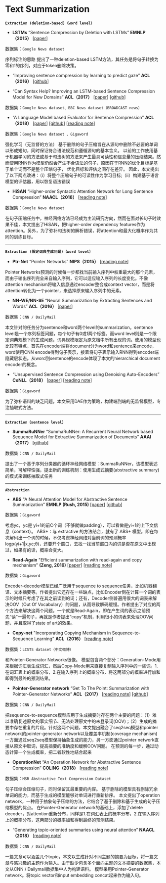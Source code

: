 # Text Summarization

**`Extraction (deletion-based)（word level）`**

* **LSTMs**  “Sentence Compression by Deletion with LSTMs” **EMNLP（2015）**
  [[paper](https://static.googleusercontent.com/media/research.google.com/zh-CN//pubs/archive/43852.pdf)]
  
数据集：`Google News dataset`
  
序列标注的思路
提出了一种deletion-based LSTM方法，其任务是将句子转换为零和1的序列，对应于token删除决策。
  
* “Improving sentence compression by learning to predict gaze” **ACL（2016）**
  [[github](https://github.com/tatsuokun/sentence_compression)]

* “Can Syntax Help? Improving an LSTM-based Sentence Compression Model for New Domains” **ACL（2017）**
  [[paper](http://www.aclweb.org/anthology/P17-1127)]
  [[github](https://github.com/cnap/sentence-compression)]
  
数据集：`Google News dataset、BBC News dataset（BROADCAST news）`

* “A Language Model based Evaluator for Sentence Compression” **ACL（2018）**
  [[paper](https://aclweb.org/anthology/P18-2028)]
  [[github](https://github.com/code4conference/code4sc)]
  [[reading note](https://zhuanlan.zhihu.com/p/50378570)]
  
数据集：`Google News dataset 、Gigaword`
  
强化学习（无监督的方法）
基于删除的句子压缩旨在从源句中删除不必要的单词以形成短句，同时保证符合语法规范和遵循源句的基本含义。 以前的工作使用基于机器学习的方法或基于句法树的方法来产生最具可读性和信息量的压缩结果。然而使用RNN作为模型仍然会产生不合语法的句子，原因在于RNN的优化目标是基于单个词而不是整个压缩句子， 优化目标和评估之间存在差异。 因此，本文提出了以下两点改进：（i）将整个压缩句子的可读性作为学习目标;（ii）构建基于语言模型的评估器，用以恢复语法错误

* **HiSAN** “Higher-order Syntactic Attention Network for Long Sentence Compression” **NAACL（2018）**
[[reading note](https://zhuanlan.zhihu.com/p/53954265)]

数据集：`Google News dataset`

在句子压缩任务中，神经网络方法已经成为主流研究方向，然而在面对长句子时效果不佳，本文提出了HiSAN，把higher-order dependency features作为attention。另外，为了弥补句法树的解析错误，将attention和最大化概率作为共同的训练目标。

***
  
**`Extraction (限定词典生成问题)（word level）`**

* **Ptr-Net** “Pointer Networks” **NIPS（2015）**
[[reading note](https://zhuanlan.zhihu.com/p/30860157)]

Pointer Networks预测的时候每一步都找当前输入序列中权重最大的那个元素，而由于输出序列完全来自输入序列，它可以适应输入序列的长度变化。不像attention mechanism将输入信息通过encoder整合成context vector，而是将attention转化为一个pointer，来选择原来输入序列中的元素。

* **NN-WE/NN-SE** “Neural Summarization by Extracting Sentences and Words” **ACL（2016）**
[[paper](https://www.aclweb.org/anthology/P16-1046)]

数据集：`CNN / DailyMail`

本文针对的任务分为sentence和word两个level的summarization。sentence level是一个序列标签问题，每个句子有0或1两个标签。而word level则是一个限定词典规模下的生成问题，词典规模限定为原文档中所有出现的词。使用的模型也比较有特点，首先在encoder端将document分为word和sentence来encode，word使用CNN encode得到句子表示，接着将句子表示输入RNN得到encoder端隐藏层状态。从word到sentence的encode体现了本文的hierarchical document encoder的概念。

* “Unsupervised Sentence Compression using Denoising Auto-Encoders” **CoNLL（2018）**
  [[paper](https://arxiv.org/abs/1809.02669)]
  [[reading note](https://zhuanlan.zhihu.com/p/52521973)]
  
数据集：`Gigaword`
  
为了弥补语料的缺乏问题，本文采用DAE作为策略，构建端到端的无监督模型，专注抽取式方法。

***

**`Extraction（sentence level）`**

* **SummaRuNNer** “SummaRuNNer: A Recurrent Neural Network based Sequence Model for Extractive Summarization of Documents” **AAAI（2017）**
[[github](https://arxiv.org/abs/1611.04230)]

数据集：`CNN / DailyMail`

提出了一个基于序列分类器的循环神经网络模型：SummaRuNNer，该模型表述简单，可解释性强，提出新的训练机制：使用生成式摘要(abstractive summary)的模式来训练抽取式任务

***

**`Abstraction`**

* **ABS** "A Neural Attention Model for Abstractive Sentence Summarization" **EMNLP (Rush, 2015)**
  [[paper](https://arxiv.org/abs/1509.00685)]
  [[github](https://github.com/facebookarchive/NAMAS)]
  
数据集：`Gigaword`
  
考虑yc，yc是 yi+1的前C个词（不够就做padding），可以看做是yi+1的上下文信息（context）。
ABS+：与 extractive 的方法结合，就有了 ABS+ 模型。即在每次解码出一个词的时候，不仅考虑神经网络对当前词的预测概率 logp(yi+1|x,yc;θ)，还要开个窗口，去找一找当前窗口内的词是否在原文中出现过，如果有的话，概率会变大。

* **Read-Again** "Efficient summarization with read-again and copy mechanism" **(Zeng, 2016)**
  [[paper](https://arxiv.org/pdf/1611.03382v1.pdf)]
  [[reading note](https://zhuanlan.zhihu.com/p/24887544)]
  
数据集：`Gigaword`
  
Encoder-decoder模型已经广泛用于sequence to sequence任务，比如机器翻译、文本摘要等。作者提出它还存在一些缺点，比如Encoder侧在计算一个词的表示的时候只考虑了在其之前读到的词；还有，Decoder侧普遍用很大的词表来解决OOV（Out Of Vocabulary）的问题，从而导致解码缓慢。作者提出了对应的两个方法来解决这两个问题，一个就是Read-Again，即在产生词的表示之前预先“读”一遍句子，再就是作者提出“copy”机制，利用很小的词表来处理OOV问题，并且取得了state of art的效果。

* **Copy-net** "Incorporating Copying Mechanism in Sequence-to-Sequence Learning" **ACL（2016）**
[[reading note](https://zhuanlan.zhihu.com/p/48959800)]

数据集：`LCSTS dataset（中文微博）`

和Pointer-Generator Networks很像。
模型包含两个部分：Generation-Mode用来根据词汇表生成词汇，然后Copy-Mode用来直接复制输入序列中的一些词。1.在词汇表上的概率分布，2.在输入序列上的概率分布，将这两部分的概率进行加和即得到最终的预测结果。

* **Pointer-Generator network** “Get To The Point: Summarization with Pointer-Generator Networks” **ACL（2017）**
[[reading note](https://zhuanlan.zhihu.com/p/27272224)]
[[github](https://github.com/becxer/pointer-generator/)]

数据集：`CNN / DailyMail`

把sequence-to-sequence模型应用于生成摘要时存在两个主要的问题：（1）难以准确复述原文的事实细节、无法处理原文中的未登录词(OOV)；（2）生成的摘要中存在重复的片段。针对这两个问题，本文提出融合了seq2seq模型和pointer network的pointer-generator network以及覆盖率机制(coverage mechanism)
一方面通过seq2seq模型保持抽象生成的能力，另一方面通过pointer network直接从原文中取词，提高摘要的准确度和缓解OOV问题。
在预测的每一步，通过动态计算一个生成概率，把二者软性地结合起来
  
* **OperationNet** “An Operation Network for Abstractive Sentence Compression” **COLING（2018）**
[[reading note](https://zhuanlan.zhihu.com/p/58985964)]

数据集：`MSR Abstractive Text Compression Dataset`

句子压缩会压缩句子，同时保留其最重要的内容。 基于删除的模型具有删除冗余单词的能力，而基于生成的模型能够对单词进行重新排序。 本文提出了operation network，一种用于抽象句子压缩的方法，它结合了基于删除和基于生成的句子压缩模型的优点。
在Pointer-Generator network的基础上，添加了delete decoder，对attention重新分布，同样是1.在词汇表上的概率分布，2.在输入序列上的概率分布，这两部分的概率加和得到最终的预测结果。

* “Generating topic-oriented summaries using neural attention” **NAACL（2018）**
[[reading note](https://zhuanlan.zhihu.com/p/60324533)]

数据集：`CNN / DailyMail`

一篇文章可以涵盖几个topic，本文以生成针对不同主题的摘要为目标，将一篇文章与感兴趣的主题作为输入。由于缺少包含多个面向主题的文本摘要的数据集，本文从CNN / Dailymail数据集中人为构建语料。
模型采用Pointer-Generator network。将topic vector和input embedding concat起来作为输入句。



